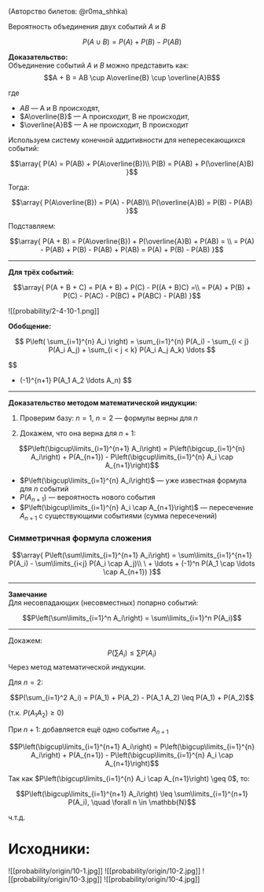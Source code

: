(Авторство билетов: @r0ma_shhka)

Вероятность объединения двух событий $A$ и $B$

$$P(A \cup B) = P(A) + P(B) - P(A B)$$

**Доказательство:**  
Объединение событий $A$ и $B$ можно представить как:  
$$A + B = AB \cup A\overline{B} \cup \overline{A}B$$

где
- $AB$ — A и B происходят,
- $A\overline{B}$ — A происходит, B не происходит,
- $\overline{A}B$ — A не происходит, B происходит

Используем систему конечной аддитивности для непересекающихся событий:

$$\array{
    P(A) = P(AB) + P(A\overline{B})\\
    P(B) = P(AB) + P(\overline{A}B)
}$$

Тогда:

$$\array{
    P(A\overline{B}) = P(A) - P(AB)\\
    P(\overline{A}B) = P(B) - P(AB)
}$$

Подставляем:

$$\array{
P(A + B) = P(A\overline{B}) + P(\overline{A}B) + P(AB) = \\
= P(A) - P(AB) + P(B) - P(AB) + P(AB) = P(A) + P(B) - P(AB)
}$$

---

**Для трёх событий:**

$$\array{
P(A + B + C) = P(A + B) + P(C) - P((A + B)C) =\\
= P(A) + P(B) + P(C) - P(AC) - P(BC) + P(ABC) - P(AB)
}$$

![[probability/2-4-10-1.png]]

**Обобщение:**

$$
P\left( \sum_{i=1}^{n} A_i \right) =
\sum_{i=1}^{n} P(A_i) -
\sum_{i < j} P(A_i A_j) +
\sum_{i < j < k} P(A_i A_j A_k) \ldots
$$

$$
+ (-1)^{n+1} P(A_1 A_2 \ldots A_n)
$$
---

**Доказательство методом математической индукции:**

1) Проверим базу: $n = 1$, $n = 2$ — формулы верны для $n$

2) Докажем, что она верна для $n + 1$:

$$P\left(\bigcup\limits_{i=1}^{n+1} A_i\right) = P\left(\bigcup_{i=1}^{n} A_i\right) + P(A_{n+1}) - P\left(\bigcup\limits_{i=1}^{n} A_i \cap A_{n+1}\right)$$

- $P\left(\bigcup\limits_{i=1}^{n} A_i\right)$ — уже известная формула для $n$ событий  
- $P(A_{n+1})$ — вероятность нового события  
- $P\left(\bigcup\limits_{i=1}^{n} A_i \cap A_{n+1}\right)$ — пересечение $A_{n+1}$ с существующими событиями (сумма пересечений)

### Симметричная формула сложения

$$\array{
P\left(\sum\limits_{i=1}^{n+1} A_i\right) = \sum\limits_{i=1}^{n+1} P(A_i) - \sum\limits_{i<j} P(A_i \cap A_j)\\
\ + \ldots + (-1)^n P(A_1 \cap \ldots \cap A_{n+1})
}$$

---

**Замечание**  
Для несовпадающих (несовместных) попарно событий:

$$P\left(\sum\limits_{i=1}^n A_i\right) = \sum\limits_{i=1}^n P(A_i)$$

---

Докажем:
$$P\left(\sum A_i\right) \leq \sum P\left(A_i\right)$$
Через метод математической индукции.  

Для $n = 2$:

$$P(\sum_{i=1}^2 A_i) = P(A_1) + P(A_2) - P(A_1 A_2) \leq P(A_1) + P(A_2)$$

(т.к. $P(A_1 A_2) \geq 0$)

При $n + 1$: добавляется ещё одно событие $A_{n+1}$

$$P\left(\bigcup\limits_{i=1}^{n+1} A_i\right) = P\left(\bigcup\limits_{i=1}^{n} A_i\right) + P(A_{n+1}) - P\left(\bigcup\limits_{i=1}^{n} A_i \cap A_{n+1}\right)$$

Так как $P\left(\bigcup\limits_{i=1}^{n} A_i \cap A_{n+1}\right) \geq 0$, то:

$$P\left(\bigcup\limits_{i=1}^{n+1} A_i\right) \leq \sum\limits_{i=1}^{n+1} P(A_i), \quad \forall n \in \mathbb{N}$$

ч.т.д.


# Исходники:
![[probability/origin/10-1.jpg]]
![[probability/origin/10-2.jpg]]
![[probability/origin/10-3.jpg]]
![[probability/origin/10-4.jpg]]